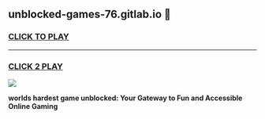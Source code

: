 
## unblocked-games-76.gitlab.io 👋
<h3>
<a href="https://premium.freeplayer.one?title=unblocked-games-76.gitlab.io&ref=14F">CLICK TO PLAY</a></h3>
<hr>

<h3>
<a href="https://premium.freeplayer.one?title=unblocked-games-76.gitlab.io&ref=14F">CLICK 2 PLAY</a>
  
</h3>

<a href="https://premium.freeplayer.one?title=unblocked-games-76.gitlab.io&ref=12F/"><img src="https://clearcache.store/games.png"></a>


**worlds hardest game unblocked: Your Gateway to Fun and Accessible Online Gaming**
